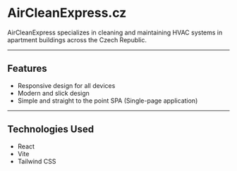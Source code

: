 # AirCleanExpress.cz

AirCleanExpress specializes in cleaning and maintaining HVAC systems in apartment buildings across the Czech Republic.

---

## Features

- Responsive design for all devices
- Modern and slick design
- Simple and straight to the point SPA (Single-page application)

---

## Technologies Used

- React
- Vite
- Tailwind CSS
